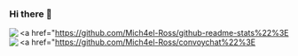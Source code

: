 ### Hi there 👋

<!--
**Mich4el-Ross/Mich4el-Ross** is a ✨ _special_ ✨ repository because its `README.md` (this file) appears on your GitHub profile.

Here are some ideas to get you started:

- 🔭 I’m currently working on ...
- 🌱 I’m currently learning ...
- 👯 I’m looking to collaborate on ...
- 🤔 I’m looking for help with ...
- 💬 Ask me about ...
- 📫 How to reach me: ...
- 😄 Pronouns: ...
- ⚡ Fun fact: ...
-->

<a href="https://github.com/Mich4el-Ross/github-readme-stats%22%3E
<img align="left" src="https://github-readme-stats.vercel.app/api?username=Mich4el-Ross&show_icons=true" />
</a>
<a href="https://github.com/Mich4el-Ross/convoychat%22%3E
 <img align="left" src="https://github-readme-stats.vercel.app/api/top-langs/?username=Mich4el-Ross" />
</a>
